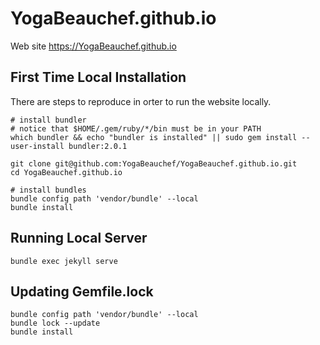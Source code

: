 # YogaBeauchef.github.io
Web site https://YogaBeauchef.github.io

## First Time Local Installation

There are steps to reproduce in orter to run the website locally.

```
# install bundler
# notice that $HOME/.gem/ruby/*/bin must be in your PATH
which bundler && echo "bundler is installed" || sudo gem install --user-install bundler:2.0.1

git clone git@github.com:YogaBeauchef/YogaBeauchef.github.io.git
cd YogaBeauchef.github.io

# install bundles
bundle config path 'vendor/bundle' --local
bundle install
```

## Running Local Server
```
bundle exec jekyll serve
```

## Updating Gemfile.lock 
```
bundle config path 'vendor/bundle' --local
bundle lock --update
bundle install
```
